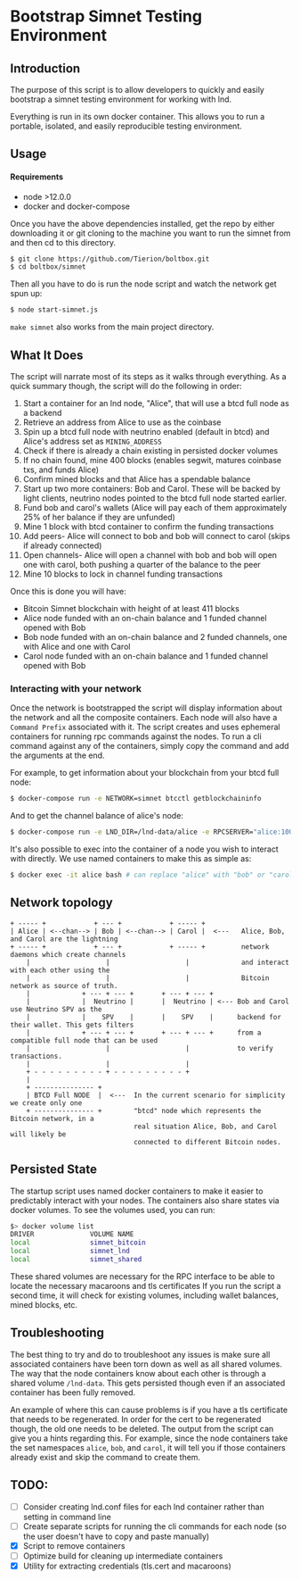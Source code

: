 # Bootstrap Simnet Testing Environment

## Introduction

The purpose of this script is to allow developers to quickly and easily bootstrap a simnet
testing environment for working with lnd.

Everything is run in its own docker container. This allows you to run a portable, isolated,
and easily reproducible testing environment.

## Usage

#### Requirements

- node >12.0.0
- docker and docker-compose

Once you have the above dependencies installed, get the repo by either downloading it or git
cloning to the machine you want to run the simnet from and then cd to this directory.

```bash
$ git clone https://github.com/Tierion/boltbox.git
$ cd boltbox/simnet
```

Then all you have to do is run the node script and watch the network get spun up:

```bash
$ node start-simnet.js
```

`make simnet` also works from the main project directory.

## What It Does

The script will narrate most of its steps as it walks through everything. As a quick summary though,
the script will do the following in order:

1. Start a container for an lnd node, "Alice", that will use a btcd full node as a backend
1. Retrieve an address from Alice to use as the coinbase
1. Spin up a btcd full node with neutrino enabled (default in btcd) and Alice's address set as `MINING_ADDRESS`
1. Check if there is already a chain existing in persisted docker volumes
1. If no chain found, mine 400 blocks (enables segwit, matures coinbase txs, and funds Alice)
1. Confirm mined blocks and that Alice has a spendable balance
1. Start up two more containers: Bob and Carol. These will be backed by light clients, neutrino nodes pointed
   to the btcd full node started earlier.
1. Fund bob and carol's wallets (Alice will pay each of them approximately 25% of her balance if they are unfunded)
1. Mine 1 block with btcd container to confirm the funding transactions
1. Add peers- Alice will connect to bob and bob will connect to carol (skips if already connected)
1. Open channels- Alice will open a channel with bob and bob will open one with carol, both pushing
   a quarter of the balance to the peer
1. Mine 10 blocks to lock in channel funding transactions

Once this is done you will have:

- Bitcoin Simnet blockchain with height of at least 411 blocks
- Alice node funded with an on-chain balance and 1 funded channel opened with Bob
- Bob node funded with an on-chain balance and 2 funded channels, one with Alice and one with Carol
- Carol node funded with an on-chain balance and 1 funded channel opened with Bob

### Interacting with your network

Once the network is bootstrapped the script will display information about the network and all the
composite containers. Each node will also have a `Command Prefix` associated with it. The script
creates and uses ephemeral containers for running rpc commands against the nodes. To run a cli
command against any of the containers, simply copy the command and add the arguments at the end.

For example, to get information about your blockchain from your btcd full node:

```bash
$ docker-compose run -e NETWORK=simnet btcctl getblockchaininfo
```

And to get the channel balance of alice's node:

```bash
$ docker-compose run -e LND_DIR=/lnd-data/alice -e RPCSERVER="alice:10001" -e NETWORK=simnet lncli channelbalance
```

It's also possible to exec into the container of a node you wish to interact with directly. We use
named containers to make this as simple as:

```bash
$ docker exec -it alice bash # can replace "alice" with "bob" or "carol" too
```

## Network topology

```
+ ----- +            + --- +            + ----- +
| Alice | <--chan--> | Bob | <--chan--> | Carol |  <---   Alice, Bob, and Carol are the lightning
+ ----- +            + --- +            + ----- +         network daemons which create channels
    |                   |                   |             and interact with each other using the
    |                   |                   |             Bitcoin network as source of truth.
    |             + --- + --- +       + --- + --- +
    |             |  Neutrino |       |  Neutrino | <--- Bob and Carol use Neutrino SPV as the
    |             |    SPV    |       |    SPV    |      backend for their wallet. This gets filters
    |             + --- + --- +       + --- + --- +      from a compatible full node that can be used
    |                   |                   |            to verify transactions.
    |                   |                   |
    + - - - - - - - - - + - - - - - - - - - +
    |
    + --------------- +
    | BTCD Full NODE  |  <---  In the current scenario for simplicity we create only one
    + --------------- +        "btcd" node which represents the Bitcoin network, in a
                               real situation Alice, Bob, and Carol will likely be
                               connected to different Bitcoin nodes.
```

## Persisted State

The startup script uses named docker containers to make it easier to predictably interact with your nodes.
The containers also share states via docker volumes. To see the volumes used, you can run:

```bash
$> docker volume list
DRIVER              VOLUME NAME
local               simnet_bitcoin
local               simnet_lnd
local               simnet_shared
```

These shared volumes are necessary for the RPC interface to be able to locate the necessary macaroons and tls certificates
If you run the script a second time, it will check for existing volumes, including wallet balances, mined blocks, etc.

## Troubleshooting

The best thing to try and do to troubleshoot any issues is make sure all associated containers
have been torn down as well as all shared volumes. The way that the node containers know about each other
is through a shared volume `/lnd-data`. This gets persisted though even if an associated container
has been fully removed.

An example of where this can cause problems is if you have a tls certificate that needs to be regenerated.
In order for the cert to be regenerated though, the old one needs to be deleted. The output from the script
can give you a hints regarding this. For example, since the node containers take the set namespaces `alice`,
`bob`, and `carol`, it will tell you if those containers already exist and skip the command to create them.

## TODO:

- [ ] Consider creating lnd.conf files for each lnd container rather than setting in command line
- [ ] Create separate scripts for running the cli commands for each node (so the user doesn't have to copy and paste manually)
- [x] Script to remove containers
- [ ] Optimize build for cleaning up intermediate containers
- [x] Utility for extracting credentials (tls.cert and macaroons)
